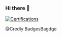 ### Hi there 👋

<!--
**Ringwraith-org/Ringwraith-org** is a ✨ _special_ ✨ repository because its `README.md` (this file) appears on your GitHub profile.

Here are some ideas to get you started:

- 🔭 I’m currently working on ...
- 🌱 I’m currently learning ...
- 👯 I’m looking to collaborate on ...
- 🤔 I’m looking for help with ...
- 💬 Ask me about ...
- 📫 How to reach me: ...
- 😄 Pronouns: ...
- ⚡ Fun fact: ...
-->

[![Certifications](https://github-readme-widgets.vercel.app/api?username=piers-margetts)](https://github.com/mechdeveloper/github-readme-widgets)

@Credly BadgesBagdge


<!--START_SECTION:badges-->
<!--END_SECTION:badges-->

